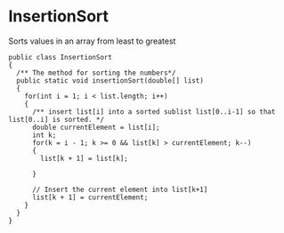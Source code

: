 # InsertionSort
Sorts values in an array from least to greatest

    public class InsertionSort 
    {
      /** The method for sorting the numbers*/
      public static void insertionSort(double[] list)
      {
        for(int i = 1; i < list.length; i++)
        {
          /** insert list[i] into a sorted sublist list[0..i-1] so that list[0..i] is sorted. */
          double currentElement = list[i];
          int k;
          for(k = i - 1; k >= 0 && list[k] > currentElement; k--)
          {
            list[k + 1] = list[k];

          }

          // Insert the current element into list[k+1]
          list[k + 1] = currentElement;
        }
      }
    }
